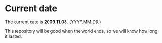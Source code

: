 # Current date

The current date is **2009.11.08.** (YYYY.MM.DD.)

This repository will be good when the world ends, so we will know how long it lasted.